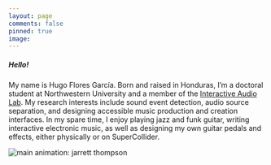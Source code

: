 ```yaml
---
layout: page
comments: false
pinned: true
image:
---
```

##### Hello!
My name is Hugo Flores García. Born and raised in Honduras, I’m a doctoral student at Northwestern University and a member of the [Interactive Audio Lab](https://interactiveaudiolab.github.io). My research interests include sound event detection, audio source separation, and designing accessible music production and creation interfaces. In my spare time, I enjoy playing jazz and funk guitar, writing interactive electronic music, as well as designing my own guitar pedals and effects, either physically or on SuperCollider. 


![main](../img/mainpic.gif)
animation: jarrett thompson
